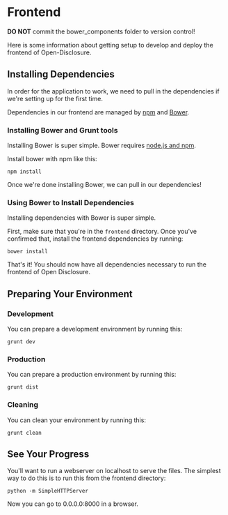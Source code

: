 Frontend
===============

__DO NOT__ commit the bower_components folder to version control!

Here is some information about getting setup to develop and deploy the frontend of Open-Disclosure.

## Installing Dependencies

In order for the application to work, we need to pull in the dependencies if we're setting up for the first time.

Dependencies in our frontend are managed by [npm](https://www.npmjs.org/) and [Bower](http://bower.io).

### Installing Bower and Grunt tools

Installing Bower is super simple. Bower requires [node.js and npm](http://nodejs.org).

Install bower with npm like this:

```
npm install
```

Once we're done installing Bower, we can pull in our dependencies!

### Using Bower to Install Dependencies

Installing dependencies with Bower is super simple.

First, make sure that you're in the `frontend` directory. Once you've confirmed that, install the frontend dependencies by running:

```
bower install
```

That's it! You should now have all dependencies necessary to run the frontend of Open Disclosure.

## Preparing Your Environment

### Development

You can prepare a development environment by running this:

```
grunt dev
```

### Production

You can prepare a production environment by running this:

```
grunt dist
```

### Cleaning

You can clean your environment by running this:

```
grunt clean
```

## See Your Progress

You'll want to run a webserver on localhost to serve the files. The simplest way to do this is to run this from the frontend directory:

```
python -m SimpleHTTPServer
```

Now you can go to 0.0.0.0:8000 in a browser.
